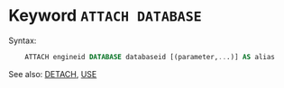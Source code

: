 # Keyword `ATTACH DATABASE`

Syntax:
```sql
    ATTACH engineid DATABASE databaseid [(parameter,...)] AS alias 
```

See also: [DETACH](Detach), [USE](Use)